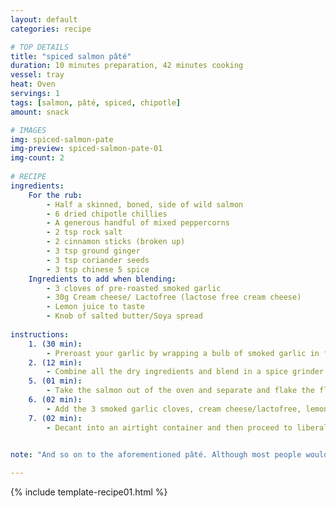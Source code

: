 ```yaml
---
layout: default
categories: recipe

# TOP DETAILS
title: "spiced salmon pâté"
duration: 10 minutes preparation, 42 minutes cooking
vessel: tray
heat: Oven
servings: 1
tags: [salmon, pâté, spiced, chipotle]
amount: snack

# IMAGES
img: spiced-salmon-pate
img-preview: spiced-salmon-pate-01
img-count: 2
  
# RECIPE  
ingredients:
    For the rub:
        - Half a skinned, boned, side of wild salmon
        - 6 dried chipotle chillies
        - A generous handful of mixed peppercorns
        - 2 tsp rock salt
        - 2 cinnamon sticks (broken up)
        - 3 tsp ground ginger
        - 3 tsp coriander seeds
        - 3 tsp chinese 5 spice
    Ingredients to add when blending:
        - 3 cloves of pre-roasted smoked garlic
        - 30g Cream cheese/ Lactofree (lactose free cream cheese)
        - Lemon juice to taste
        - Knob of salted butter/Soya spread
  
instructions:
    1. (30 min):
        - Preroast your garlic by wrapping a bulb of smoked garlic in foil and baking slowly for 30 minutes at 120ºC. The garlic will be cooked when the bulb is soft enough to squeeze. You want the cloves to be of a purée consistency when you pop them out of their skins. 
    2. (12 min): 
        - Combine all the dry ingredients and blend in a spice grinder or pestle and mortar until you have a coarse powder. Place the salmon in a baking tray on greased foil and prick all over with a fork. This will allowed the spice rub to infuse. Rub the salmon all over with the rub, ensuring that you push it into the forked indentations. Bake at 110ºC for 10- 12 minutes or until the flesh starts to turn opaque.
    5. (01 min): 
        - Take the salmon out of the oven and separate and flake the flesh with a fork and decant into a blender.
    6. (02 min): 
        - Add the 3 smoked garlic cloves, cream cheese/lactofree, lemon juice and butter/soya spread and blitz until you have a smooth spread.
    7. (02 min):
        - Decant into an airtight container and then proceed to liberally spread on your fine multiseed crackers! 
        

note: "And so on to the aforementioned pâté. Although most people wouldn't associate a pâté with wheat/gluten, many in fact contain breadcrumbs in order to bulk them out and make them cheaper, by scrimping on the main ingredient - be it salmon, tuna, crab or mackerel. You really don't need to use any kind of crumb as a binder, especially if you throw some full fat cream cheese and a bit of butter (or lactofree and soya spread for those of you who are lactose intolerant) into the mix. You could substitute salmon for trout or even mackerel - any oily fish will work equally well. The crucial part is to cook the fish slowly at a low heat so it retains the moisture.  If you can’t find smoked garlic then just leave garlic out altogether – smoked roasted garlic has a much gentler flavour than normal, which would overpower the fish altogether in this recipe. In an airtight jar this can keep for up to 10 days - though I doubt it will last that long!"

---
```

<!--more-->

{% include template-recipe01.html %}
